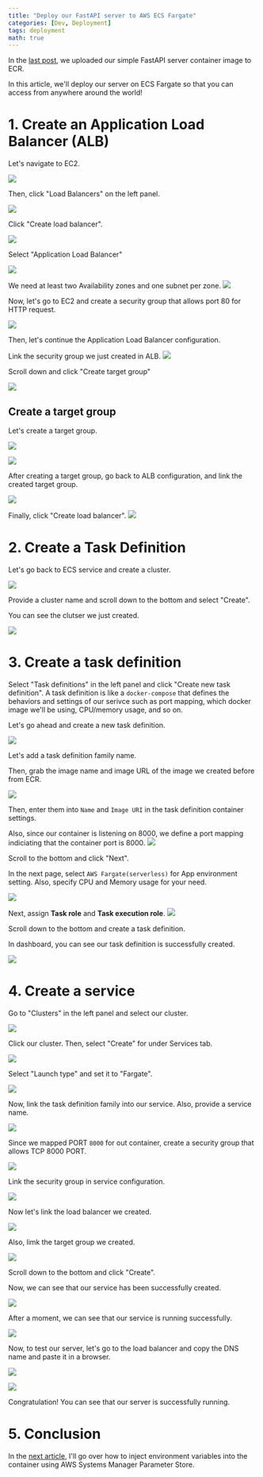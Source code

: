 ```yaml
---
title: "Deploy our FastAPI server to AWS ECS Fargate"
categories: [Dev, Deployment]
tags: deployment
math: true
---
```



In the [last post](https://noisrucer.github.io/dev/2023/03/27/upload-ecr/), we uploaded our simple FastAPI server container image to ECR.

In this article, we'll deploy our server on ECS Fargate so that you can access from anywhere around the world!

# 1. Create an Application Load Balancer (ALB)

Let's navigate to EC2.

![](/assets/img/temp/Pasted%20image%2020230331050446.png)

Then, click "Load Balancers" on the left panel.

![](/assets/img/temp/Pasted%20image%2020230331050517.png)

Click "Create load balancer".

![](/assets/img/temp/Pasted%20image%2020230331050546.png)

Select "Application Load Balancer"

![](/assets/img/temp/Pasted%20image%2020230331050611.png)

We need at least two Availability zones and one subnet per zone.
![](/assets/img/temp/Pasted%20image%2020230331051722.png)

Now, let's go to EC2 and create a security group that allows port 80 for HTTP request.

![](/assets/img/temp/Pasted%20image%2020230331050851.png)

Then, let's continue the Application Load Balancer configuration.

Link the security group we just created in ALB.
![](/assets/img/temp/Pasted%20image%2020230331051003.png)

Scroll down and click "Create target group"

![](/assets/img/temp/Pasted%20image%2020230331051238.png)

## Create a target group

Let's create a target group.

![](/assets/img/temp/Pasted%20image%2020230331051321.png)

![](/assets/img/temp/Pasted%20image%2020230331051443.png)

After creating a target group, go back to ALB configuration, and link the created target group.

![](/assets/img/temp/Pasted%20image%2020230331051544.png)

Finally, click "Create load balancer".
![](/assets/img/temp/Pasted%20image%2020230331050251.png)

# 2. Create a Task Definition

Let's go back to ECS service and create a cluster.

![](/assets/img/temp/Pasted%20image%2020230331051914.png)

Provide a cluster name and scroll down to the bottom and select "Create".

You can see the clutser we just created.

![](/assets/img/temp/Pasted%20image%2020230331052047.png)

# 3. Create a task definition

Select "Task definitions" in the left panel and click "Create new task definition". A task definition is like a `docker-compose` that defines the behaviors and settings of our serivce such as port mapping, which docker image we'll be using, CPU/memory usage, and so on.

Let's go ahead and create a new task definition.

![](/assets/img/temp/Pasted%20image%2020230331052156.png)

Let's add a task definition family name.

Then, grab the image name and image URL of the image we created before from ECR.

![](/assets/img/temp/Pasted%20image%2020230331052622.png)

Then, enter them into `Name` and `Image URI` in the task definition container settings.

Also, since our container is listening on 8000, we define a port mapping indiciating that the container port is 8000.
![](/assets/img/temp/Pasted%20image%2020230331052528.png)

Scroll to the bottom and click "Next".

In the next page, select `AWS Fargate(serverless)` for App environment setting. Also, specify CPU and Memory usage for your need.

![](/assets/img/temp/Pasted%20image%2020230331052801.png)

Next, assign **Task role** and **Task execution role**.
![](/assets/img/temp/Pasted%20image%2020230331052916.png)

Scroll down to the bottom and create a task definition.

In dashboard, you can see our task definition is successfully created.

![](/assets/img/temp/Pasted%20image%2020230331053039.png)

# 4. Create a service

Go to "Clusters" in the left panel and select our cluster.

![](/assets/img/temp/Pasted%20image%2020230331053123.png)

Click our cluster. Then, select "Create" for under Services tab.

![](/assets/img/temp/Pasted%20image%2020230331053152.png)

Select "Launch type" and set it to "Fargate".

![](/assets/img/temp/Pasted%20image%2020230331053303.png)

Now, link the task definition family into our service. Also, provide a service name.

![](/assets/img/temp/Pasted%20image%2020230331053405.png)

Since we mapped PORT `8000` for out container, create a security group that allows TCP 8000 PORT.

![](/assets/img/temp/Pasted%20image%2020230331123408.png)

Link the security group in service configuration.

![](/assets/img/temp/Pasted%20image%2020230331123600.png)

Now let's link the load balancer we created.

![](/assets/img/temp/Pasted%20image%2020230331053746.png)

Also, limk the target group we created.

![](/assets/img/temp/Pasted%20image%2020230331053803.png)

Scroll down to the bottom and click "Create".

Now, we can see that our service has been successfully created.

![](/assets/img/temp/Pasted%20image%2020230331124921.png)

After a moment, we can see that our service is running successfully.

![](/assets/img/temp/Pasted%20image%2020230331053949.png)

Now, to test our server, let's go to the load balancer and copy the DNS name and paste it in a browser.

![](/assets/img/temp/Pasted%20image%2020230331125020.png)

![](/assets/img/temp/Pasted%20image%2020230331125109.png)

Congratulation! You can see that our server is successfully running.

# 5. Conclusion

In the [next article](https://noisrucer.github.io/dev/2023/03/29/inject-env/), I'll go over how to inject <span class="hl">environment variables</span> into the container using <span class="hl">AWS Systems Manager Parameter Store</span>.